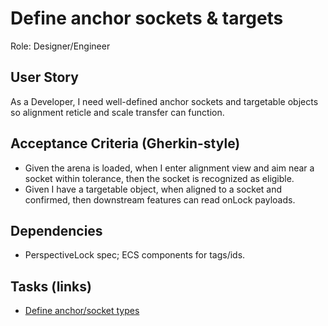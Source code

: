 # Define anchor sockets & targets

Role: Designer/Engineer

## User Story

As a Developer, I need well-defined anchor sockets and targetable objects so alignment reticle and scale transfer can function.

## Acceptance Criteria (Gherkin-style)

- Given the arena is loaded, when I enter alignment view and aim near a socket within tolerance, then the socket is recognized as eligible.
- Given I have a targetable object, when aligned to a socket and confirmed, then downstream features can read onLock payloads.

## Dependencies

- PerspectiveLock spec; ECS components for tags/ids.

## Tasks (links)

- [Define anchor/socket types](./tasks/define-anchor-socket-types.md)
